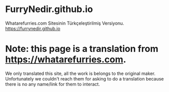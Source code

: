 # FurryNedir.github.io
Whatarefurries.com Sitesinin Türkçeleştirilmiş Versiyonu. https://furrynedir.github.io
# Note: this page is a translation from https://whatarefurries.com.
We only translated this site, all the work is belongs to the original maker. Unfortunately we couldn't reach them for asking to do a translation because there is no any name/link for them to interact.  
